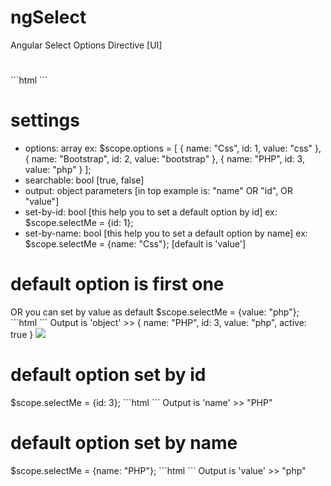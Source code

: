 # ngSelect
Angular Select Options Directive [UI]

<h1></h1>
```html
<ng-select ng-model="selectMe"></ng-select>
```

<h1>settings</h1>

- options: array ex: 
   $scope.options = [
      { name: "Css", id: 1, value: "css" },
      { name: "Bootstrap", id: 2, value: "bootstrap" },
      { name: "PHP", id: 3, value: "php" }
    ];
- searchable: bool [true, false]
- output: object parameters [in top example is: "name" OR "id", OR "value"]
- set-by-id: bool [this help you to set a default option by id] ex: $scope.selectMe = {id: 1};
- set-by-name: bool [this help you to set a default option by name] ex: $scope.selectMe = {name: "Css"}; [default is 'value']

<h1>default option is first one</h1>
OR you can set by value as default $scope.selectMe = {value: "php"};
```html
<ng-select ng-model="selectMe" options="options"></ng-select>
```
Output is 'object' >> { name: "PHP", id: 3, value: "php", active: true }

<img src="http://cdn.persiangig.com/preview/lUhS6OSy5o/1.jpg">

<h1>default option set by id</h1>
$scope.selectMe = {id: 3};
```html
<ng-select 
ng-model="selectMe"
options="items"
searchable="true"
output="name"
set-by-id="true">
</ng-select>
```
Output is 'name' >> "PHP"

<h1>default option set by name</h1>
$scope.selectMe = {name: "PHP"};
```html
<ng-select 
ng-model="selectMe"
options="items"
searchable="true"
output="value"
set-by-name="true">
</ng-select>
```
Output is 'value' >> "php"


